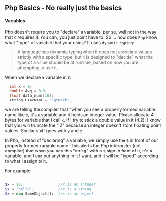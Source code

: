 ## Php Basics - No really just the basics

#### Variables

Php doesn't require you to "declare" a variable, per se, well not in the way that `C` requires it.
You can, you just don't have to. So ... how does `Php` know what "type" of variable that your using?
It uses `dynamic typing`:

>A language has dynamic typing when it does not associate values strictly with a specific type, but it is designed to 
"decide" what the type of a value should be at runtime, based on how you are attempting to use it.

When we declare a variable in `C`:

```c++
  int x = 0;
  double Avg = 0.0;
  float data_nums[10];
  string UserName = "SgtRock";
```

we are telling the compiler that "when you see a properly formed variable name like `x`, it's a variable and 
it holds an integer value. Please allocate 4 bytes for variable that I call `x`. If I try to stick a double
value in it (4.2), I know that you will truncate the ".2" because an integer doesn't store floating point
values. Similar stuff goes with `y` and `z`.

In Php, instead of "declaring" a variable, we simply use the `$` in front of our properly formed variable name. This
alerts the Php interpreter (not compiler) that when you see this "string" with a `$` sign in front of it, it's a
variable, and I can put anything in it I want, and it will be "typed" according to what I assign to it.

For example:

```php

$x = 10;                //x is an integer
$x = 'hello';           //x is a string
$x = new SomeObject();  //x is an object
```
